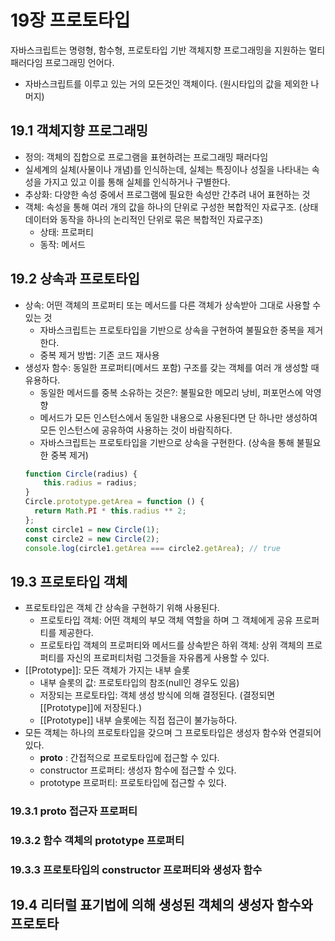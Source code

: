 # 19장 프로토타입
자바스크립트는 명령형, 함수형, 프로토타입 기반 객체지향 프로그래밍을 지원하는 멀티 패러다임 프로그래밍 언어다.
- 자바스크립트를 이루고 있는 거의 모든것인 객체이다. (원시타입의 값을 제외한 나머지)

## 19.1 객체지향 프로그래밍
- 정의: 객체의 집합으로 프로그램을 표현하려는 프로그래밍 패러다임
- 실세계의 실체(사물이나 개념)를 인식하는데, 실체는 특징이나 성질을 나타내는 속성을 가지고 있고 이를 통해 실체를 인식하거나 구별한다.
- 추상화: 다양한 속성 중에서 프로그램에 필요한 속성만 간추려 내어 표현하는 것
- 객체: 속성을 통해 여러 개의 값을 하나의 단위로 구성한 복합적인 자료구조. (상태 데이터와 동작을 하나의 논리적인 단위로 묶은 복합적인 자료구조)
  - 상태: 프로퍼티
  - 동작: 메서드
## 19.2 상속과 프로토타입
- 상속: 어떤 객체의 프로퍼티 또는 메서드를 다른 객체가 상속받아 그대로 사용할 수 있는 것
  - 자바스크립트는 프로토타입을 기반으로 상속을 구현하여 불필요한 중복을 제거한다.
  - 중복 제거 방법: 기존 코드 재사용
- 생성자 함수: 동일한 프로퍼티(메서드 포함) 구조를 갖는 객체를 여러 개 생성할 때 유용하다.
  - 동일한 메서드를 중복 소유하는 것은?: 불필요한 메모리 낭비, 퍼포먼스에 악영향
  - 메서드가 모든 인스턴스에서 동일한 내용으로 사용된다면 단 하나만 생성하여 모든 인스턴스에 공유하여 사용하는 것이 바람직하다.
  - 자바스크립트는 프로토타입을 기반으로 상속을 구현한다. (상속을 통해 불필요한 중복 제거)
  ```jsx
  function Circle(radius) {
	  this.radius = radius;
  }
  Circle.prototype.getArea = function () {
  	return Math.PI * this.radius ** 2;
  };
  const circle1 = new Circle(1);
  const circle2 = new Circle(2);
  console.log(circle1.getArea === circle2.getArea); // true
  ```
## 19.3 프로토타입 객체
- 프로토타입은 객체 간 상속을 구현하기 위해 사용된다.
  - 프로토타입 객체: 어떤 객체의 부모 객체 역할을 하며 그 객체에게 공유 프로퍼티를 제공한다.
  - 프로토타입 객체의 프로퍼티와 메서드를 상속받은 하위 객체: 상위 객체의 프로퍼티를 자신의 프로퍼티처럼 그것들을 자유롭게 사용할 수 있다.
- [[Prototype]]: 모든 객체가 가지는 내부 슬롯
  - 내부 슬롯의 값: 프로토타입의 참조(null인 경우도 있음)
  - 저장되는 프로토타입: 객체 생성 방식에 의해 결정된다. (결정되면 [[Prototype]]에 저장된다.)
  -  [[Prototype]] 내부 슬롯에는 직접 접근이 불가능하다.
- 모든 객체는 하나의 프로토타입을 갖으며 그 프로토타입은 생성자 함수와 연결되어 있다.
  - __proto__ : 간접적으로 프로토타입에 접근할 수 있다.
  - constructor 프로퍼티: 생성자 함수에 접근할 수 있다.
  - prototype 프로퍼티: 프로토타입에 접근할 수 있다.
### 19.3.1 __proto__ 접근자 프로퍼티
### 19.3.2 함수 객체의 prototype 프로퍼티
### 19.3.3 프로토타입의 constructor 프로퍼티와 생성자 함수

## 19.4 리터럴 표기법에 의해 생성된 객체의 생성자 함수와 프로토타
